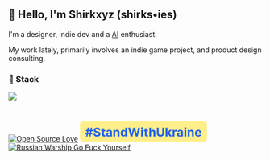 ## 👋 Hello, I'm Shirkxyz (shirks•ies)

I'm a designer, indie dev and a [AI](https://huggingface.co/) enthusiast.

My work lately, primarily involves an indie game project, and product design consulting.

### 🥞 Stack

<p align="left">
  <a href="https://skillicons.dev">
    <img src="https://skillicons.dev/icons?i=apple,linux,figma,neovim,godot,swift,html,css,js,py,lua,rust" />
  </a>
</p>

#
[![Open Source Love](https://badges.frapsoft.com/os/v3/open-source.png?v=103)](https://github.com/ellerbrock/open-source-badges/)
[![Stand With Ukraine](https://raw.githubusercontent.com/vshymanskyy/StandWithUkraine/main/badges/StandWithUkraine.svg)](https://stand-with-ukraine.pp.ua)
[![Russian Warship Go Fuck Yourself](https://raw.githubusercontent.com/vshymanskyy/StandWithUkraine/main/badges/RussianWarship.svg)](https://stand-with-ukraine.pp.ua)

<!---
Shirkxyz/Shirkxyz is a ✨ special ✨ repository because its `README.md` (this file) appears on your GitHub profile.
You can click the Preview link to take a look at your changes.
--->
